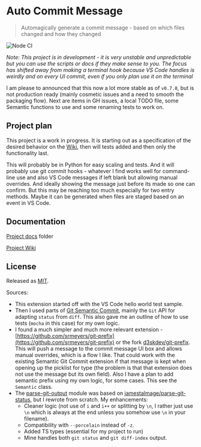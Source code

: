 # Auto Commit Message
> Automagically generate a commit message - based on which files changed and how they changed

![Node CI](https://github.com/MichaelCurrin/auto-commit-msg/workflows/Node%20CI/badge.svg)

_Note: This project is in development - it is very unstable and unpredictable but you can use the scripts or docs if they make sense to you. The focus has shifted away from making a terminal hook because VS Code handles is weirdly and on every UI commit, even if you only plan use it on the terminal_

I am please to announced that this now a lot more stable as of `v0.7.0`, but is not production ready (mainly cosmetic issues and a need to smooth the packaging flow). Next are items in GH issues, a local TODO file, some Semantic functions to use and some renaming tests to work on.


## Project plan

This project is a work in progress. It is starting out as a specification of the desired behavior on the [Wiki](https://github.com/MichaelCurrin/auto-commit-msg/wiki), then will tests added and then only the functionality last.

This will probably be in Python for easy scaling and tests. And it will probably use git commit hooks - whatever I find works well for command-line use and also VS Code messages if left blank but allowing manual overrides. And ideally showing the message just before its made so one can confirm. But this may be reaching too much especially for two entry methods. Maybe it can be generated when files are staged based on an event in VS Code.


## Documentation

[Project docs](/docs/) folder

[Project Wiki](https://github.com/MichaelCurrin/auto-commit-msg/wiki)


## License

Released as [MIT](/LICENSE).

Sources:

- This extension started off with the VS Code hello world test sample.
- Then I used parts of [Git Semantic Commit](https://github.com/nitayneeman/vscode-git-semantic-commit), mainly the `Git` API for adapting `status` from `diff`. This also gave me an outline of how to use tests (`mocha` in this case) for my own logic.
- I found a much simpler and much more relevant extension - [https://github.com/srmeyers/git-prefix](https://github.com/srmeyers/git-prefix) or the fork [d3skdev/git-prefix](https://github.com/d3skdev/git-prefix). This will push a message to the commit message UI box and allows manual overrides, which is a flow I like. That could work with the existing Semantic Git Commit extension if that message is kept when opening up the picklist for type (the problem is that that extension does not use the message but its own field). Also I have a plan to add semantic prefix using my own logic, for some cases. This see the `Semantic` class.
- The [parse-git-output](/src/generate/parse-git-output) module was based on [jamestalmage/parse-git-status](https://github.com/jamestalmage/parse-git-status), but I rewrote from scratch. My enhancements:
    - Cleaner logic (not use of `i` and `i++` or splitting by `\n`, I rather just use `\n` which is always at the end unless you somehow use `\n` in your filename).
    - Compatibility with `--porcelain` instead of `-z`.
    - Added TS types (essential for my project to run)
    - Mine handles both `git status` and `git diff-index` output.
